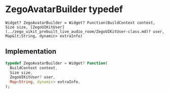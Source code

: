 


# ZegoAvatarBuilder typedef










    Widget? ZegoAvatarBuilder = Widget? Function(BuildContext context, Size size, [ZegoUIKitUser](../zego_uikit_prebuilt_live_audio_room/ZegoUIKitUser-class.md)? user, Map&lt;String, dynamic> extraInfo)






## Implementation

```dart
typedef ZegoAvatarBuilder = Widget? Function(
  BuildContext context,
  Size size,
  ZegoUIKitUser? user,
  Map<String, dynamic> extraInfo,
);
```






